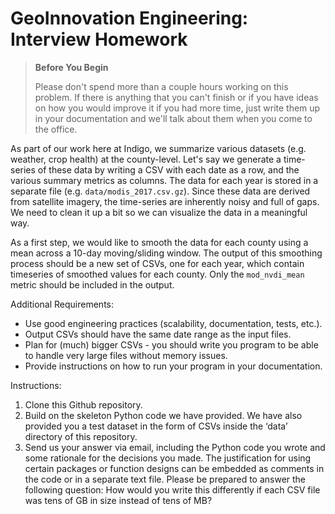 # GeoInnovation Engineering: Interview Homework

> **Before You Begin**
>
> Please don't spend more than a couple hours working on this problem. If there is anything that you can't finish or if you have ideas on how you would improve it if you had more time, just write them up in your documentation and we'll talk about them when you come to the office.

As part of our work here at Indigo, we summarize various datasets (e.g. weather, crop health) at the county-level. Let's say we generate a time-series of these data by writing a CSV with each date as a row, and the various summary metrics as columns. The data for each year is stored in a separate file (e.g. `data/modis_2017.csv.gz`). Since these data are derived from satellite imagery, the time-series are inherently noisy and full of gaps. We need to clean it up a bit so we can visualize the data in a meaningful way.  

As a first step, we would like to smooth the data for each county using a mean across a 10-day moving/sliding window. The output of this smoothing process should be a new set of CSVs, one for each year, which contain timeseries of smoothed values for each county. Only the `mod_nvdi_mean` metric should be included in the output.

Additional Requirements:
 - Use good engineering practices (scalability, documentation, tests, etc.). 
 - Output CSVs should have the same date range as the input files. 
 - Plan for (much) bigger CSVs - you should write you program to be able to handle very large files without memory issues. 
 - Provide instructions on how to run your program in your documentation. 

Instructions:  
1. Clone this Github repository. 
1. Build on the skeleton Python code we have provided.  We have also provided you a test dataset in the form of CSVs inside the ‘data’ directory of this repository.
1. Send us your answer via email, including the Python code you wrote and some rationale for the decisions you made.  The justification for using certain packages or function designs can be embedded as comments in the code or in a separate text file.  Please be prepared to answer the following question: How would you write this differently if each CSV file was tens of GB in size instead of tens of MB?

